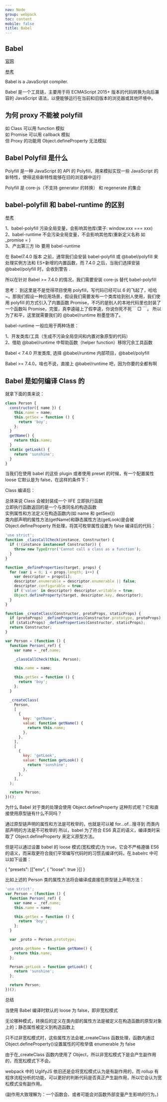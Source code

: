 ```yaml
---
nav: Node
group: webpack
toc: content
mobile: false
title: Babel
---
```


## Babel

<a target="_blank" href="https://www.babeljs.cn/">官网</a>

<a target="_blank" href="https://juejin.cn/post/6844904008679686152">参考</a>

Babel is a JavaScript compiler.

Babel 是一个工具链，主要用于将 ECMAScript 2015+ 版本的代码转换为向后兼容的 JavaScript 语法，以便能够运行在当前和旧版本的浏览器或其他环境中。

## 为何 proxy 不能被 polyfill

如 Class 可以用 function 模拟<br/>
如 Promise 可以用 callback 模拟<br/>
但 Proxy 的功能用 Object.defineProperty 无法模拟<br/>

## Babel Polyfill 是什么

Polyfill 是一种 JavaScript 的 API 的 Polyfill，用来模拟实现一些 JavaScript 的新特性，使得这些新特性能够在旧的浏览器中运行

Polyfill 是 core-js（不支持 generator 的转换） 和 regenerate 的集合

## babel-polyfill 和 babel-runtime 的区别

<a target="_blank" href="https://juejin.cn/post/6844903869353295879?searchId=20230718094626F6E170D8E496316FE991">参考</a>

1、babel-polyfill 污染全局变量，会影响其他库(栗子: window.xxx === xxx)<br/>
2、babel-runtime 不会污染全局变量，不会影响其他库(重新定义名称 如\_promise = )<br/>
3、产出第三方 lib 要用 babel-runtime<br/>

在 Babel7.4.0 版本 之前，通常我们会安装 babel-polyfill 或 @babel/polyfill 来处理实例方法和 ES+新增的内置函数，而 7.4.0 之后，当我们选择安装 @babel/polyfill 时，会收到警告 .<br/>

所以在针对 Babel >= 7.4.0 的情况，我们需要安装 core-js 替代 babel-polyfill<br/>

思考： 到这里是不是觉得项目使用 polyfill，写代码已经可以 6 的飞起了，哈哈~。那我们假设一种应用场景，假设我们需要发布一个类库给到别人使用，我们使用 polyfill 的方式引入了内置函数 Promise，不巧的是别人的本地代码里也封装了一个函数叫 Promise，完蛋，真李逵碰上了假李逵，你说你死不死￣ □ ￣。
所以为了和平，这里就需要我们的 @babel/runtime 粉墨登场了。<br/>

babel-runtime 一般应用于两种场景：<br/>

1、开发类库/工具（生成不污染全局空间和内置对象原型的代码）<br/>
2、借助 @babel/runtime 中帮助函数（helper function）移除冗余工具函数<br/>

Babel < 7.4.0
开发类库, 选择 @babel/runtime
内部项目，@babel/polyfill

Babel >= 7.4.0，啥也不说，直接上 @babel/runtime 吧，因为你要的全都有啊

## Babel 是如何编译 Class 的

就拿下面的类来说：

```js
class Person {
  constructor({ name }) {
    this.name = name;
    this.getSex = function () {
      return 'boy';
    };
  }
  getName() {
    return this.name;
  }
  static getLook() {
    return 'sunshine';
  }
}
```

当我们在使用 babel 的这些 plugin 或者使用 preset 的时候，有一个配置属性 loose 它默认是为 false，在这样的条件下：

Class 编译后：

总体来说 Class 会被封装成一个 IIFE 立即执行函数<br/>
立即执行函数返回的是一个与类同名的构造函数<br/>
实例属性和方法定义在构造函数内(如 name 和 getSex())<br/>
类内部声明的属性方法(getName)和静态属性方法(getLook)是会被 Object.defineProperty 所处理，将其可枚举属性设置为 false
编译后的代码：

```js
'use strict';
function _classCallCheck(instance, Constructor) {
  if (!(instance instanceof Constructor)) {
    throw new TypeError('Cannot call a class as a function');
  }
}

function _defineProperties(target, props) {
  for (var i = 0; i < props.length; i++) {
    var descriptor = props[i];
    descriptor.enumerable = descriptor.enumerable || false;
    descriptor.configurable = true;
    if ('value' in descriptor) descriptor.writable = true;
    Object.defineProperty(target, descriptor.key, descriptor);
  }
}

function _createClass(Constructor, protoProps, staticProps) {
  if (protoProps) _defineProperties(Constructor.prototype, protoProps);
  if (staticProps) _defineProperties(Constructor, staticProps);
  return Constructor;
}

var Person = (function () {
  function Person(_ref) {
    var name = _ref.name;

    _classCallCheck(this, Person);

    this.name = name;

    this.getSex = function () {
      return 'boy';
    };
  }

  _createClass(
    Person,
    [
      {
        key: 'getName',
        value: function getName() {
          return this.name;
        },
      },
    ],
    [
      {
        key: 'getLook',
        value: function getLook() {
          return 'sunshine';
        },
      },
    ],
  );

  return Person;
})();
```

为什么 Babel 对于类的处理会使用 Object.defineProperty 这种形式呢？它和直接使用原型链有什么不同吗？

通过原型链声明的属性和方法是可枚举的，也就是可以被 for...of...搜寻到
而类内部声明的方法是不可枚举的
所以，babel 为了符合 ES6 真正的语义，编译类时采取了 Object.defineProperty 来定义原型方法。

但是可以通过设置 babel 的 loose 模式(宽松模式)为 true，它会不严格遵循 ES6 的语义，而采取更符合我们平常编写代码时的习惯去编译代码，在.babelrc 中可以如下设置：

{
"presets": [["env", { "loose": true }]]
}

比如上述的 Person 类的属性方法将会编译成直接在原型链上声明方法：

```js
'use strict';
var Person = (function () {
  function Person(_ref) {
    var name = _ref.name;
    this.name = name;

    this.getSex = function () {
      return 'boy';
    };
  }

  var _proto = Person.prototype;

  _proto.getName = function getName() {
    return this.name;
  };

  Person.getLook = function getLook() {
    return 'sunshine';
  };

  return Person;
})();
```

总结

当使用 Babel 编译时默认的 loose 为 false，即非宽松模式

无论哪种模式，转换后的定义在类内部的属性方法是被定义在构造函数的原型对象上的；静态属性被定义到构造函数上

只不过非宽松模式时，这些属性方法会被\_createClass 函数处理，函数内通过 Object.defineProperty()设置属性的可枚举值 enumerable 为 false

由于在\_createClass 函数内使用了 Object，所以非宽松模式下是会产生副作用的，而宽松模式下不会。

webpack 中的 UglifyJS 依旧还是会将宽松模式认为是有副作用的，而 rollup 有程序流程分析的功能，可以更好的判断代码是否真正产生副作用，所以它会认为宽松模式没有副作用。

(副作用大致理解为：一个函数会、或者可能会对函数外部变量产生影响的行为。)

